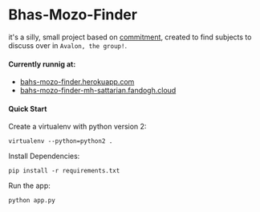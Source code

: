 # Bhas-Mozo-Finder
it's a silly, small project based on [commitment](https://github.com/ngerakines/commitment), created to find subjects to discuss over in `Avalon, the group!`.

#### Currently runnig at:
- [bahs-mozo-finder.herokuapp.com](https://bahs-mozo-finder.herokuapp.com)
- [bahs-mozo-finder-mh-sattarian.fandogh.cloud](https://bahs-mozo-finder-mh-sattarian.fandogh.cloud)


#### Quick Start

Create a virtualenv with python version 2:

```shell
virtualenv --python=python2 .
```

Install Dependencies:

```shell
pip install -r requirements.txt
```

Run the app:

```shell
python app.py
```